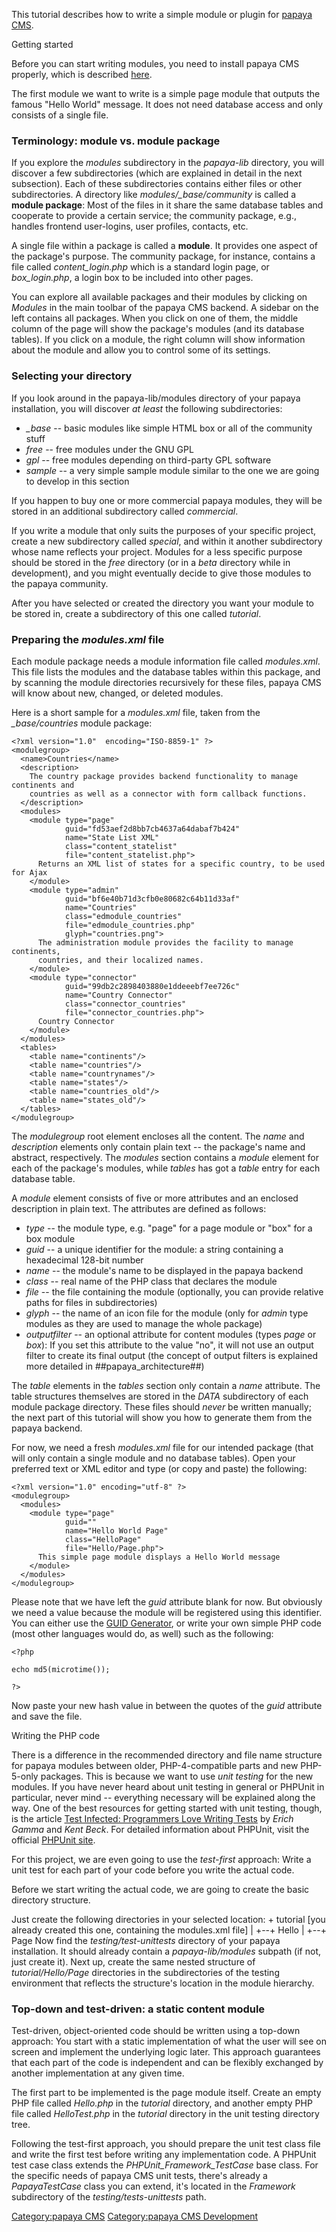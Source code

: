 This tutorial describes how to write a simple module or plugin for [papaya CMS](/papaya_CMS.md).

Getting started

Before you can start writing modules, you need to install papaya CMS properly, which is described [here](/papaya_CMS_installation.md).

The first module we want to write is a simple page module that outputs the famous "Hello World" message. It does not need database access and only consists of a single file.

### Terminology: module vs. module package

If you explore the *modules* subdirectory in the *papaya-lib* directory, you will discover a few subdirectories (which are explained in detail in the next subsection). Each of these subdirectories contains either files or other subdirectories. A directory like *modules/_base/community* is called a **module package**: Most of the files in it share the same database tables and cooperate to provide a certain service; the community package, e.g., handles frontend user-logins, user profiles, contacts, etc.

A single file within a package is called a **module**. It provides one aspect of the package's purpose. The community package, for instance, contains a file called *content_login.php* which is a standard login page, or *box_login.php*, a login box to be included into other pages.

You can explore all available packages and their modules by clicking on *Modules* in the main toolbar of the papaya CMS backend. A sidebar on the left contains all packages. When you click on one of them, the middle column of the page will show the package's modules (and its database tables). If you click on a module, the right column will show information about the module and allow you to control some of its settings.

### Selecting your directory

If you look around in the papaya-lib/modules directory of your papaya installation, you will discover *at least* the following subdirectories:

-   *_base* -- basic modules like simple HTML box or all of the community stuff
-   *free* -- free modules under the GNU GPL
-   *gpl* -- free modules depending on third-party GPL software
-   *sample* -- a very simple sample module similar to the one we are going to develop in this section

If you happen to buy one or more commercial papaya modules, they will be stored in an additional subdirectory called *commercial*.

If you write a module that only suits the purposes of your specific project, create a new subdirectory called *special*, and within it another subdirectory whose name reflects your project. Modules for a less specific purpose should be stored in the *free* directory (or in a *beta* directory while in development), and you might eventually decide to give those modules to the papaya community.

After you have selected or created the directory you want your module to be stored in, create a subdirectory of this one called *tutorial*.

### Preparing the *modules.xml* file

Each module package needs a module information file called *modules.xml*. This file lists the modules and the database tables within this package, and by scanning the module directories recursively for these files, papaya CMS will know about new, changed, or deleted modules.

Here is a short sample for a *modules.xml* file, taken from the *_base/countries* module package:

~~~~ {.xml}
<?xml version="1.0"  encoding="ISO-8859-1" ?>
<modulegroup>
  <name>Countries</name>
  <description>
    The country package provides backend functionality to manage continents and
    countries as well as a connector with form callback functions.
  </description>
  <modules>
    <module type="page"
            guid="fd53aef2d8bb7cb4637a64dabaf7b424"
            name="State List XML"
            class="content_statelist"
            file="content_statelist.php">
      Returns an XML list of states for a specific country, to be used for Ajax
    </module>
    <module type="admin"
            guid="bf6e40b71d3cfb0e80682c64b11d33af"
            name="Countries"
            class="edmodule_countries"
            file="edmodule_countries.php"
            glyph="countries.png">
      The administration module provides the facility to manage continents,
      countries, and their localized names.
    </module>
    <module type="connector"
            guid="99db2c2898403880e1ddeeebf7ee726c"
            name="Country Connector"
            class="connector_countries"
            file="connector_countries.php">
      Country Connector
    </module>
  </modules>
  <tables>
    <table name="continents"/>
    <table name="countries"/>
    <table name="countrynames"/>
    <table name="states"/>
    <table name="countries_old"/>
    <table name="states_old"/>
  </tables>
</modulegroup>
~~~~

The *modulegroup* root element encloses all the content. The *name* and *description* elements only contain plain text -- the package's name and abstract, respectively. The *modules* section contains a *module* element for each of the package's modules, while *tables* has got a *table* entry for each database table.

A *module* element consists of five or more attributes and an enclosed description in plain text. The attributes are defined as follows:

-   *type* -- the module type, e.g. "page" for a page module or "box" for a box module
-   *guid* -- a unique identifier for the module: a string containing a hexadecimal 128-bit number
-   *name* -- the module's name to be displayed in the papaya backend
-   *class* -- real name of the PHP class that declares the module
-   *file* -- the file containing the module (optionally, you can provide relative paths for files in subdirectories)
-   *glyph* -- the name of an icon file for the module (only for *admin* type modules as they are used to manage the whole package)
-   *outputfilter* -- an optional attribute for content modules (types *page* or *box*): If you set this attribute to the value "no", it will not use an output filter to create its final output (the concept of output filters is explained more detailed in \#\#papaya_architecture\#\#)

The *table* elements in the *tables* section only contain a *name* attribute. The table structures themselves are stored in the *DATA* subdirectory of each module package directory. These files should *never* be written manually; the next part of this tutorial will show you how to generate them from the papaya backend.

For now, we need a fresh *modules.xml* file for our intended package (that will only contain a single module and no database tables). Open your preferred text or XML editor and type (or copy and paste) the following:

~~~~ {.xml}
<?xml version="1.0" encoding="utf-8" ?>
<modulegroup>
  <modules>
    <module type="page"
            guid=""
            name="Hello World Page"
            class="HelloPage"
            file="Hello/Page.php">
      This simple page module displays a Hello World message
    </module>
  </modules>
</modulegroup>
~~~~

Please note that we have left the *guid* attribute blank for now. But obviously we need a value because the module will be registered using this identifier. You can either use the [GUID Generator](http://community.papaya-cms.com/guid), or write your own simple PHP code (most other languages would do, as well) such as the following:

~~~~ {.php}
<?php

echo md5(microtime());

?>
~~~~

Now paste your new hash value in between the quotes of the *guid* attribute and save the file.

Writing the PHP code

There is a difference in the recommended directory and file name structure for papaya modules between older, PHP-4-compatible parts and new PHP-5-only packages. This is because we want to use *unit testing* for the new modules. If you have never heard about unit testing in general or PHPUnit in particular, never mind -- everything necessary will be explained along the way. One of the best resources for getting started with unit testing, though, is the article [Test Infected: Programmers Love Writing Tests](http://junit.sourceforge.net/doc/testinfected/testing.htm) by *Erich Gamma* and *Kent Beck*. For detailed information about PHPUnit, visit the official [PHPUnit site](http://www.phpunit.de/).

For this project, we are even going to use the *test-first* approach: Write a unit test for each part of your code before you write the actual code.

Before we start writing the actual code, we are going to create the basic directory structure.

Just create the following directories in your selected location: + tutorial [you already created this one, containing the modules.xml file] | +--+ Hello | +--+ Page Now find the *testing/test-unittests* directory of your papaya installation. It should already contain a *papaya-lib/modules* subpath (if not, just create it). Next up, create the same nested structure of *tutorial/Hello/Page* directories in the subdirectories of the testing environment that reflects the structure's location in the module hierarchy.

### Top-down and test-driven: a static content module

Test-driven, object-oriented code should be written using a top-down approach: You start with a static implementation of what the user will see on screen and implement the underlying logic later. This approach guarantees that each part of the code is independent and can be flexibly exchanged by another implementation at any given time.

The first part to be implemented is the page module itself. Create an empty PHP file called *Hello.php* in the *tutorial* directory, and another empty PHP file called *HelloTest.php* in the *tutorial* directory in the unit testing directory tree.

Following the test-first approach, you should prepare the unit test class file and write the first test before writing any implementation code. A PHPUnit test case class extends the *PHPUnit_Framework_TestCase* base class. For the specific needs of papaya CMS unit tests, there's already a *PapayaTestCase* class you can extend, it's located in the *Framework* subdirectory of the *testing/tests-unittests* path.

[Category:papaya CMS](export_en/Category:Papaya_CMS.md) [Category:papaya CMS Development](export_en/Category:papaya_CMS_Development.md)
